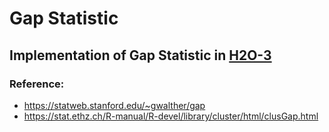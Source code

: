 # Gap Statistic 

## Implementation of Gap Statistic in [H2O-3](https://github.com/h2oai/h2o-3)

### Reference:
* https://statweb.stanford.edu/~gwalther/gap
* https://stat.ethz.ch/R-manual/R-devel/library/cluster/html/clusGap.html
